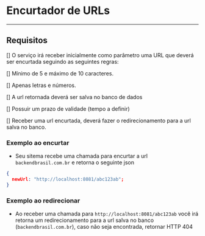 # Encurtador de URLs

---

## Requisitos

[] O serviço irá receber inicialmente como parâmetro uma URL que deverá ser encurtada seguindo as seguintes regras:

[] Mínimo de 5 e máximo de 10 caracteres.

[] Apenas letras e números.

[] A url retornada deverá ser salva no banco de dados

[] Possuir um prazo de validade (tempo a definir)

[] Receber uma url encurtada, deverá fazer o redirecionamento para a url salva no banco.

### Exemplo ao encurtar

- Seu sitema recebe uma chamada para encurtar a url `backendbrasil.com.br` e retorna o seguinte json

```json
{
  newUrl: "http://localhost:8081/abc123ab";
}
```

### Exemplo ao redirecionar

- Ao receber uma chamada para `http://localhost:8081/abc123ab` você irá retorna um redirecionamento para a url salva no banco (`backendbrasil.com.br`), caso não seja encontrada, retornar HTTP 404
